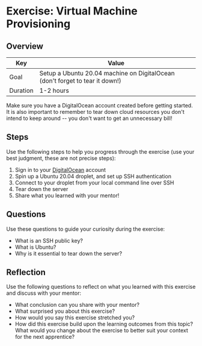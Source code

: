 # Exercise: Virtual Machine Provisioning

## Overview

| Key | Value |
| --- | --- |
| Goal | Setup a Ubuntu 20.04 machine on DigitalOcean (don't forget to tear it down!) |
| Duration | 1-2 hours |

Make sure you have a DigitalOcean account created before getting started. It is also important to remember to tear down cloud resources you don't intend to keep around -- you don't want to get an unnecessary bill!

## Steps

Use the following steps to help you progress through the exercise (use your best judgment, these are not precise steps):

1. Sign in to your [DigitalOcean](https://www.digitalocean.com/) account
2. Spin up a Ubuntu 20.04 droplet, and set up SSH authentication
3. Connect to your droplet from your local command line over SSH
4. Tear down the server
5. Share what you learned with your mentor!

## Questions

Use these questions to guide your curiosity during the exercise:

- What is an SSH public key?
- What is Ubuntu?
- Why is it essential to tear down the server?

## Reflection

Use the following questions to reflect on what you learned with this exercise and discuss with your mentor:

- What conclusion can you share with your mentor?
- What surprised you about this exercise?
- How would you say this exercise stretched you? 
- How did this exercise build upon the learning outcomes from this topic? What would you change about the exercise to better suit your context for the next apprentice?


